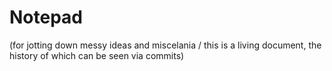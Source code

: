 # Notepad

(for jotting down messy ideas and miscelania / this is a living document, the history of which can be seen via commits)

